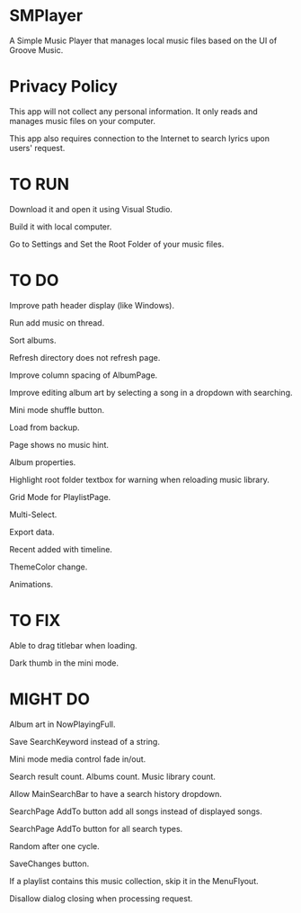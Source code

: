 # SMPlayer
A Simple Music Player that manages local music files based on the UI of Groove Music.

# Privacy Policy
This app will not collect any personal information. It only reads and manages music files on your computer.

This app also requires connection to the Internet to search lyrics upon users' request.

# TO RUN
Download it and open it using Visual Studio.

Build it with local computer.

Go to Settings and Set the Root Folder of your music files.

# TO DO
Improve path header display (like Windows).

Run add music on thread.

Sort albums.

Refresh directory does not refresh page.

Improve column spacing of AlbumPage.

Improve editing album art by selecting a song in a dropdown with searching.

Mini mode shuffle button.

Load from backup.

Page shows no music hint.

Album properties.

Highlight root folder textbox for warning when reloading music library.

Grid Mode for PlaylistPage.

Multi-Select.

Export data.

Recent added with timeline.

ThemeColor change.

Animations.

# TO FIX
Able to drag titlebar when loading.

Dark thumb in the mini mode.

# MIGHT DO
Album art in NowPlayingFull.

Save SearchKeyword instead of a string.

Mini mode media control fade in/out.

Search result count. Albums count. Music library count.

Allow MainSearchBar to have a search history dropdown.

SearchPage AddTo button add all songs instead of displayed songs.

SearchPage AddTo button for all search types.

Random after one cycle.

SaveChanges button.

If a playlist contains this music collection, skip it in the MenuFlyout.

Disallow dialog closing when processing request.